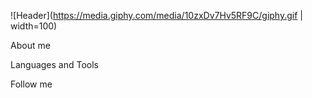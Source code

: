 ![Header](https://media.giphy.com/media/10zxDv7Hv5RF9C/giphy.gif | width=100)

About me

Languages and Tools

Follow me

<!--
**yeezysmem/yeezysmem** is a ✨ _special_ ✨ repository because its `README.md` (this file) appears on your GitHub profile.

Here are some ideas to get you started:

- 🔭 I’m currently working on ...
- 🌱 I’m currently learning ...
- 👯 I’m looking to collaborate on ...
- 🤔 I’m looking for help with ...
- 💬 Ask me about ...
- 📫 How to reach me: ...
- 😄 Pronouns: ...
- ⚡ Fun fact: ...
-->

